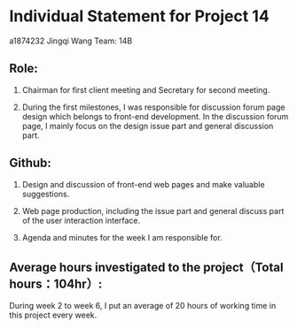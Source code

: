 # Individual Statement for Project 14
a1874232 Jingqi Wang Team: 14B 

## Role: 

1. Chairman for first client meeting and Secretary for second meeting. 

2. During the first milestones, I was responsible for discussion forum page design which belongs to front-end development. In the discussion forum page, I mainly focus on the design issue part and general discussion part. 

## Github: 

1. Design and discussion of front-end web pages and make valuable suggestions. 

2. Web page production, including the issue part and general discuss part of the user interaction interface. 

3. Agenda and minutes for the week I am responsible for.

## Average hours investigated to the project（Total hours：104hr）:  

During week 2 to week 6, I put an average of 20 hours of working time in this project every week.
